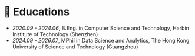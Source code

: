 # 📖 Educations
- *2020.09 - 2024.06*, B.Eng. in Computer Science and Technology, Harbin Institute of Technology (Shenzhen)
- *2024.09 - 2026.07*, MPhil in Data Science and Analytics, The Hong Kong University of Science and Technology (Guangzhou)

